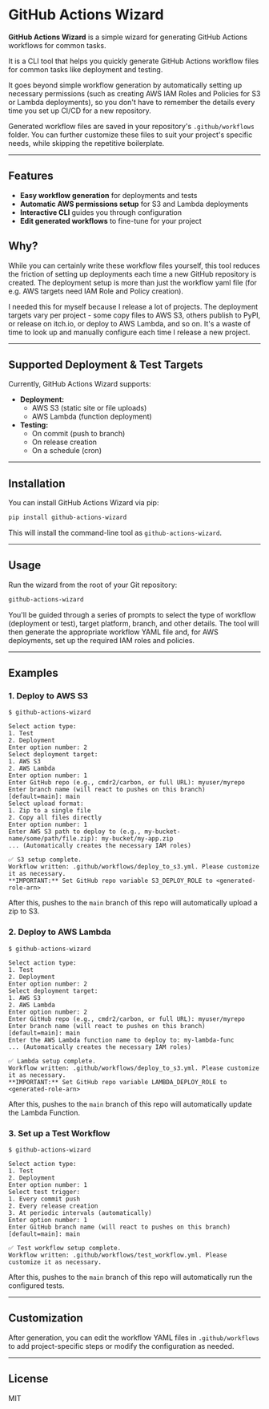 # GitHub Actions Wizard

**GitHub Actions Wizard** is a simple wizard for generating GitHub Actions workflows for common tasks.

It is a CLI tool that helps you quickly generate GitHub Actions workflow files for common tasks like deployment and testing.

It goes beyond simple workflow generation by automatically setting up necessary permissions (such as creating AWS IAM Roles and Policies for S3 or Lambda deployments), so you don't have to remember the details every time you set up CI/CD for a new repository.

Generated workflow files are saved in your repository's `.github/workflows` folder. You can further customize these files to suit your project's specific needs, while skipping the repetitive boilerplate.

---

## Features

- **Easy workflow generation** for deployments and tests
- **Automatic AWS permissions setup** for S3 and Lambda deployments
- **Interactive CLI** guides you through configuration
- **Edit generated workflows** to fine-tune for your project

## Why?

While you can certainly write these workflow files yourself, this tool reduces the friction of setting up deployments each time a new GitHub repository is created. The deployment setup is more than just the workflow yaml file (for e.g. AWS targets need IAM Role and Policy creation).

I needed this for myself because I release a lot of projects. The deployment targets vary per project - some copy files to AWS S3, others publish to PyPI, or release on itch.io, or deploy to AWS Lambda, and so on. It's a waste of time to look up and manually configure each time I release a new project.

---

## Supported Deployment & Test Targets

Currently, GitHub Actions Wizard supports:

- **Deployment:**
	- AWS S3 (static site or file uploads)
	- AWS Lambda (function deployment)
- **Testing:**
	- On commit (push to branch)
	- On release creation
	- On a schedule (cron)

---

## Installation

You can install GitHub Actions Wizard via pip:

```sh
pip install github-actions-wizard
```

This will install the command-line tool as `github-actions-wizard`.

---

## Usage

Run the wizard from the root of your Git repository:

```sh
github-actions-wizard
```

You'll be guided through a series of prompts to select the type of workflow (deployment or test), target platform, branch, and other details. The tool will then generate the appropriate workflow YAML file and, for AWS deployments, set up the required IAM roles and policies.

---

## Examples


### 1. Deploy to AWS S3

```
$ github-actions-wizard

Select action type:
1. Test
2. Deployment
Enter option number: 2
Select deployment target:
1. AWS S3
2. AWS Lambda
Enter option number: 1
Enter GitHub repo (e.g., cmdr2/carbon, or full URL): myuser/myrepo
Enter branch name (will react to pushes on this branch) [default=main]: main
Select upload format:
1. Zip to a single file
2. Copy all files directly
Enter option number: 1
Enter AWS S3 path to deploy to (e.g., my-bucket-name/some/path/file.zip): my-bucket/my-app.zip
... (Automatically creates the necessary IAM roles)

✅ S3 setup complete.
Workflow written: .github/workflows/deploy_to_s3.yml. Please customize it as necessary.
**IMPORTANT:** Set GitHub repo variable S3_DEPLOY_ROLE to <generated-role-arn>
```

After this, pushes to the `main` branch of this repo will automatically upload a zip to S3.

### 2. Deploy to AWS Lambda

```
$ github-actions-wizard

Select action type:
1. Test
2. Deployment
Enter option number: 2
Select deployment target:
1. AWS S3
2. AWS Lambda
Enter option number: 2
Enter GitHub repo (e.g., cmdr2/carbon, or full URL): myuser/myrepo
Enter branch name (will react to pushes on this branch) [default=main]: main
Enter the AWS Lambda function name to deploy to: my-lambda-func
... (Automatically creates the necessary IAM roles)

✅ Lambda setup complete.
Workflow written: .github/workflows/deploy_to_s3.yml. Please customize it as necessary.
**IMPORTANT:** Set GitHub repo variable LAMBDA_DEPLOY_ROLE to <generated-role-arn>
```

After this, pushes to the `main` branch of this repo will automatically update the Lambda Function.

### 3. Set up a Test Workflow

```
$ github-actions-wizard

Select action type:
1. Test
2. Deployment
Enter option number: 1
Select test trigger:
1. Every commit push
2. Every release creation
3. At periodic intervals (automatically)
Enter option number: 1
Enter GitHub branch name (will react to pushes on this branch) [default=main]: main

✅ Test workflow setup complete.
Workflow written: .github/workflows/test_workflow.yml. Please customize it as necessary.
```

After this, pushes to the `main` branch of this repo will automatically run the configured tests.

---

## Customization

After generation, you can edit the workflow YAML files in `.github/workflows` to add project-specific steps or modify the configuration as needed.

---

## License

MIT
